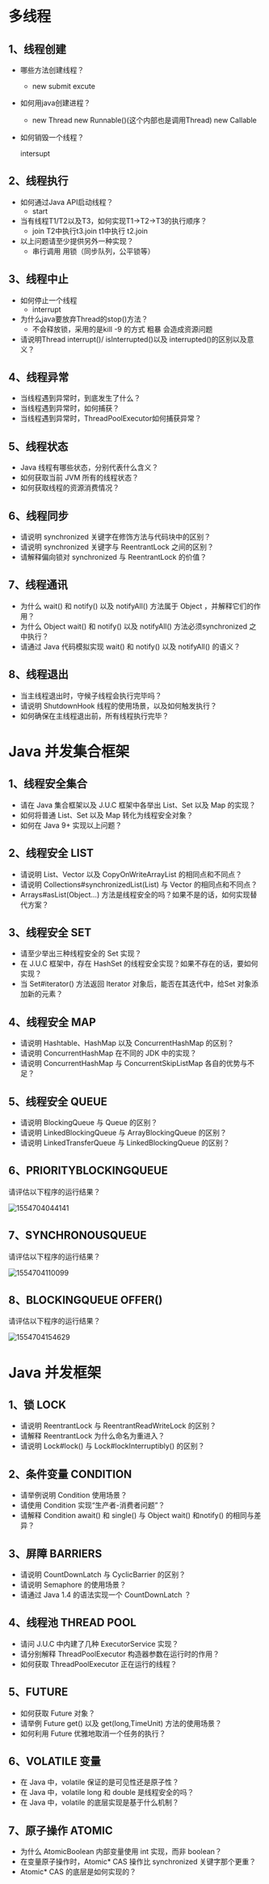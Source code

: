 # 多线程

## 1、线程创建

* 哪些方法创建线程？
  *  new  submit  excute
* 如何用java创建进程？
  * new Thread   new Runnable()(这个内部也是调用Thread) new Callable
* 如何销毁一个线程？

  intersupt

## 2、线程执行

* 如何通过Java API启动线程？
  * start
* 当有线程T1/T2以及T3，如何实现T1->T2->T3的执行顺序？
  * join   T2中执行t3.join  t1中执行 t2.join
* 以上问题请至少提供另外一种实现？
  * 串行调用  用锁（同步队列，公平锁等）

## 3、线程中止

* 如何停止一个线程
  * interrupt
* 为什么java要放弃Thread的stop()方法？
  * 不会释放锁，采用的是kill -9 的方式 粗暴 会造成资源问题
* 请说明Thread interrupt()/ isInterrupted()以及 interrupted()的区别以及意义？

## 4、线程异常

* 当线程遇到异常时，到底发生了什么？
* 当线程遇到异常时，如何捕获？
* 当线程遇到异常时，ThreadPoolExecutor如何捕获异常？

## 5、线程状态

* Java 线程有哪些状态，分别代表什么含义？
* 如何获取当前 JVM 所有的线程状态？
* 如何获取线程的资源消费情况？

## 6、线程同步

* 请说明 synchronized 关键字在修饰方法与代码块中的区别？
* 请说明 synchronized 关键字与 ReentrantLock 之间的区别？
* 请解释偏向锁对 synchronized 与 ReentrantLock 的价值？

## 7、线程通讯

* 为什么 wait() 和 notify() 以及 notifyAll() 方法属于 Object ，并解释它们的作用？
* 为什么 Object wait() 和 notify() 以及 notifyAll() 方法必须synchronized 之中执行？
* 请通过 Java 代码模拟实现 wait() 和 notify() 以及 notifyAll() 的语义？

## 8、线程退出

* 当主线程退出时，守候子线程会执行完毕吗？
* 请说明 ShutdownHook 线程的使用场景，以及如何触发执行？
* 如何确保在主线程退出前，所有线程执行完毕？

# Java 并发集合框架

## 1、线程安全集合

* 请在 Java 集合框架以及 J.U.C 框架中各举出 List、Set 以及 Map 的实现？
* 如何将普通 List、Set 以及 Map 转化为线程安全对象？
* 如何在 Java 9+ 实现以上问题？

## 2、线程安全 LIST

* 请说明 List、Vector 以及 CopyOnWriteArrayList 的相同点和不同点？
* 请说明 Collections#synchronizedList(List) 与 Vector 的相同点和不同点？
* Arrays#asList(Object...) 方法是线程安全的吗？如果不是的话，如何实现替代方案？

## 3、线程安全 SET

* 请至少举出三种线程安全的 Set 实现？
* 在 J.U.C 框架中，存在 HashSet 的线程安全实现？如果不存在的话，要如何实现？
* 当 Set#iterator() 方法返回 Iterator 对象后，能否在其迭代中，给Set 对象添加新的元素？

## 4、线程安全 MAP

* 请说明 Hashtable、HashMap 以及 ConcurrentHashMap 的区别？
* 请说明 ConcurrentHashMap 在不同的 JDK 中的实现？
* 请说明 ConcurrentHashMap 与 ConcurrentSkipListMap 各自的优势与不足？

## 5、线程安全 QUEUE

* 请说明 BlockingQueue 与 Queue 的区别？
* 请说明 LinkedBlockingQueue 与 ArrayBlockingQueue 的区别？
* 请说明 LinkedTransferQueue 与 LinkedBlockingQueue 的区别？

## 6、PRIORITYBLOCKINGQUEUE

请评估以下程序的运行结果？

![1554704044141](D:\study\高并发\img\question1.png)

## 7、SYNCHRONOUSQUEUE

请评估以下程序的运行结果？

![1554704110099](D:\study\高并发\img\question2.png)

## 8、BLOCKINGQUEUE OFFER()

请评估以下程序的运行结果？

![1554704154629](D:\study\高并发\img\question3.png)

# Java 并发框架

## 1、锁 LOCK

* 请说明 ReentrantLock 与 ReentrantReadWriteLock 的区别？
* 请解释 ReentrantLock 为什么命名为重进入？
* 请说明 Lock#lock() 与 Lock#lockInterruptibly() 的区别？

## 2、条件变量 CONDITION

* 请举例说明 Condition 使用场景？
* 请使用 Condition 实现“生产者-消费者问题”？
* 请解释 Condition await() 和 single() 与 Object wait() 和notify() 的相同与差异？

## 3、屏障 BARRIERS

* 请说明 CountDownLatch 与 CyclicBarrier 的区别？
* 请说明 Semaphore 的使用场景？
* 请通过 Java 1.4 的语法实现一个 CountDownLatch ？

## 4、线程池 THREAD POOL

* 请问 J.U.C 中内建了几种 ExecutorService 实现？
* 请分别解释 ThreadPoolExecutor 构造器参数在运行时的作用？
* 如何获取 ThreadPoolExecutor 正在运行的线程？

## 5、FUTURE

* 如何获取 Future 对象？
* 请举例 Future get() 以及 get(long,TimeUnit) 方法的使用场景？
* 如何利用 Future 优雅地取消一个任务的执行？

## 6、VOLATILE 变量

* 在 Java 中，volatile 保证的是可见性还是原子性？
* 在 Java 中，volatile long 和 double 是线程安全的吗？
* 在 Java 中，volatile 的底层实现是基于什么机制？

## 7、原子操作 ATOMIC

* 为什么 AtomicBoolean 内部变量使用 int 实现，而非 boolean？
* 在变量原子操作时，Atomic* CAS 操作比 synchronized 关键字那个更重？
* Atomic* CAS 的底层是如何实现的？

